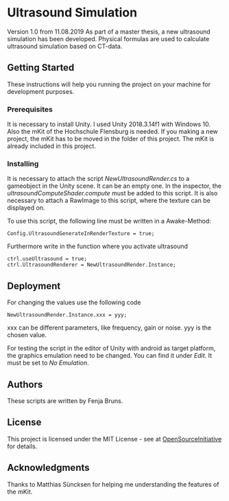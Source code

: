 # Ultrasound Simulation
Version 1.0 from 11.08.2019
As part of a master thesis, a new ultrasound simulation has been developed. Physical formulas are used to calculate ultrasound simulation based on CT-data.

## Getting Started
These instructions will help you running the project on your machine for development purposes.

### Prerequisites
It is necessary to install Unity. I used Unity 2018.3.14f1 with Windows 10.
Also the mKit of the Hochschule Flensburg is needed. If you making a new project, the mKit has to be moved in the folder of this project.
The mKit is already included in this project.

### Installing
It is necessary to attach the script *NewUltrasoundRender.cs* to a gameobject in the Unity scene. It can be an empty one. In the inspector, the *ultrasoundComputeShader.compute* must be added to this script. It is also necessary to attach a RawImage to this script, where the texture can be displayed on.

To use this script, the following line must be written in a Awake-Method:
```
Config.UltrasoundGenerateInRenderTexture = true;
```
Furthermore write in the function where you activate ultrasound 
```
ctrl.useUltrasound = true;
ctrl.UltrasoundRenderer = NewUltrasoundRender.Instance;
```

## Deployment
For changing the values use the following code
```
NewUltrasoundRender.Instance.xxx = yyy;
```
xxx can be different parameters, like frequency, gain or noise. yyy is the chosen value.

For testing the script in the editor of Unity with android as target platform, the graphics emulation need to be changed. You can find it under *Edit*. It must be set to *No Emulation*.

## Authors
These scripts are written by Fenja Bruns.

## License
This project is licensed under the MIT License - see at [OpenSourceInitiative](https://opensource.org/licenses/MIT) for details.

## Acknowledgments
Thanks to Matthias Süncksen for helping me understanding the features of the mKit.